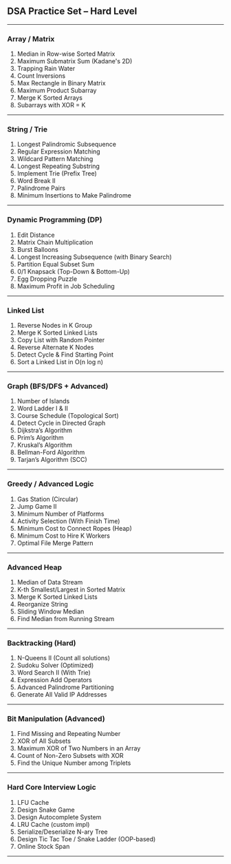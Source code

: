 
##  **DSA Practice Set – Hard Level**

---

### **Array / Matrix**

1. Median in Row-wise Sorted Matrix
2. Maximum Submatrix Sum (Kadane's 2D)
3. Trapping Rain Water
4. Count Inversions
5. Max Rectangle in Binary Matrix
6. Maximum Product Subarray
7. Merge K Sorted Arrays
8. Subarrays with XOR = K

---

### **String / Trie**

1. Longest Palindromic Subsequence
2. Regular Expression Matching
3. Wildcard Pattern Matching
4. Longest Repeating Substring
5. Implement Trie (Prefix Tree)
6. Word Break II
7. Palindrome Pairs
8. Minimum Insertions to Make Palindrome

---

### **Dynamic Programming (DP)**

1. Edit Distance
2. Matrix Chain Multiplication
3. Burst Balloons
4. Longest Increasing Subsequence (with Binary Search)
5. Partition Equal Subset Sum
6. 0/1 Knapsack (Top-Down & Bottom-Up)
7. Egg Dropping Puzzle
8. Maximum Profit in Job Scheduling

---

### **Linked List**

1. Reverse Nodes in K Group
2. Merge K Sorted Linked Lists
3. Copy List with Random Pointer
4. Reverse Alternate K Nodes
5. Detect Cycle & Find Starting Point
6. Sort a Linked List in O(n log n)

---

### **Graph (BFS/DFS + Advanced)**

1. Number of Islands
2. Word Ladder I & II
3. Course Schedule (Topological Sort)
4. Detect Cycle in Directed Graph
5. Dijkstra’s Algorithm
6. Prim’s Algorithm
7. Kruskal’s Algorithm
8. Bellman-Ford Algorithm
9. Tarjan’s Algorithm (SCC)

---

### **Greedy / Advanced Logic**

1. Gas Station (Circular)
2. Jump Game II
3. Minimum Number of Platforms
4. Activity Selection (With Finish Time)
5. Minimum Cost to Connect Ropes (Heap)
6. Minimum Cost to Hire K Workers
7. Optimal File Merge Pattern

---

### **Advanced Heap**

1. Median of Data Stream
2. K-th Smallest/Largest in Sorted Matrix
3. Merge K Sorted Linked Lists
4. Reorganize String
5. Sliding Window Median
6. Find Median from Running Stream

---

### **Backtracking (Hard)**

1. N-Queens II (Count all solutions)
2. Sudoku Solver (Optimized)
3. Word Search II (With Trie)
4. Expression Add Operators
5. Advanced Palindrome Partitioning
6. Generate All Valid IP Addresses

---

### **Bit Manipulation (Advanced)**

1. Find Missing and Repeating Number
2. XOR of All Subsets
3. Maximum XOR of Two Numbers in an Array
4. Count of Non-Zero Subsets with XOR
5. Find the Unique Number among Triplets

---

### **Hard Core Interview Logic**

1. LFU Cache
2. Design Snake Game
3. Design Autocomplete System
4. LRU Cache (custom impl)
5. Serialize/Deserialize N-ary Tree
6. Design Tic Tac Toe / Snake Ladder (OOP-based)
7. Online Stock Span

---

